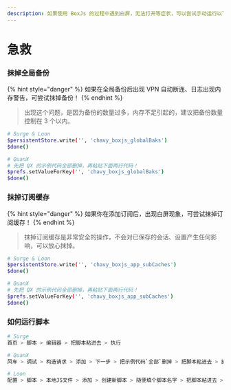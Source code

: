 ```yaml
---
description: 如果使用 BoxJs 的过程中遇到白屏，无法打开等症状，可以尝试手动运行以下脚本！
---
```


# 急救

### 抹掉全局备份

{% hint style="danger" %}
如果在全局备份后出现 VPN 自动断连、日志出现内存警告，可尝试抹掉备份！
{% endhint %}

> 出现这个问题，是因为备份的数量过多，内存不足引起的，建议把备份数量控制在 3 个以内。

```bash
# Surge & Loon
$persistentStore.write('', 'chavy_boxjs_globalBaks')
$done()

# QuanX
# 先把 QX 的示例代码全部删掉，再粘贴下面两行代码！
$prefs.setValueForKey('', 'chavy_boxjs_globalBaks')
$done()
```

### 

### 抹掉订阅缓存

{% hint style="danger" %}
如果你在添加订阅后，出现白屏现象，可尝试抹掉订阅缓存！
{% endhint %}

> 抹掉订阅缓存是非常安全的操作，不会对已保存的会话、设置产生任何影响，可以放心抹掉。

```bash
# Surge & Loon
$persistentStore.write('', 'chavy_boxjs_app_subCaches')
$done()

# QuanX
# 先把 QX 的示例代码全部删掉，再粘贴下面两行代码！
$prefs.setValueForKey('', 'chavy_boxjs_app_subCaches')
$done()
```



### 如何运行脚本

```bash
# Surge
首页 > 脚本 > 编辑器 > 把脚本粘进去 > 执行

# QuanX
风车 > 调试 > 构造请求 > 添加 > 下一步 > 把示例代码`全部`删掉 > 把脚本粘进去 > 执行

# Loon
配置 > 脚本 > 本地JS文件 > 添加 > 创建新脚本 > 随便填个脚本名字 > 把脚本粘进去 > 运行
```


